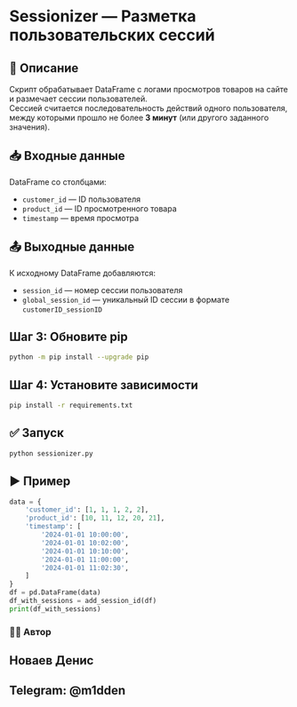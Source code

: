 # Sessionizer — Разметка пользовательских сессий

## 📌 Описание

Скрипт обрабатывает DataFrame с логами просмотров товаров на сайте и размечает сессии пользователей.  
Сессией считается последовательность действий одного пользователя, между которыми прошло не более **3 минут** (или другого заданного значения).

## 📥 Входные данные

DataFrame со столбцами:

- `customer_id` — ID пользователя
- `product_id` — ID просмотренного товара
- `timestamp` — время просмотра

## 📤 Выходные данные

К исходному DataFrame добавляются:

- `session_id` — номер сессии пользователя
- `global_session_id` — уникальный ID сессии в формате `customerID_sessionID`

## Шаг 3: Обновите pip

```bash
python -m pip install --upgrade pip
```

## Шаг 4: Установите зависимости

```bash
pip install -r requirements.txt
```
## ✅ Запуск

```bash
python sessionizer.py
```

## ▶ Пример

```python
data = {
    'customer_id': [1, 1, 1, 2, 2],
    'product_id': [10, 11, 12, 20, 21],
    'timestamp': [
        '2024-01-01 10:00:00',
        '2024-01-01 10:02:00',
        '2024-01-01 10:10:00',
        '2024-01-01 11:00:00',
        '2024-01-01 11:02:30',
    ]
}
df = pd.DataFrame(data)
df_with_sessions = add_session_id(df)
print(df_with_sessions)
```

### 👨‍💻 Автор
## Новаев Денис
## Telegram: @m1dden